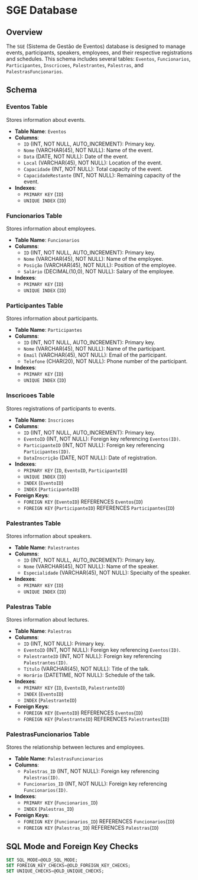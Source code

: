 # SGE Database

## Overview

The `SGE` (Sistema de Gestão de Eventos) database is designed to manage events, participants, speakers, employees, and their respective registrations and schedules. 
This schema includes several tables: `Eventos`, `Funcionarios`, `Participantes`, `Inscricoes`, `Palestrantes`, `Palestras`, and `PalestrasFuncionarios`.

## Schema

### Eventos Table

Stores information about events.

- **Table Name**: `Eventos`
- **Columns**:
  - `ID` (INT, NOT NULL, AUTO_INCREMENT): Primary key.
  - `Nome` (VARCHAR(45), NOT NULL): Name of the event.
  - `Data` (DATE, NOT NULL): Date of the event.
  - `Local` (VARCHAR(45), NOT NULL): Location of the event.
  - `Capacidade` (INT, NOT NULL): Total capacity of the event.
  - `CapacidadeRestante` (INT, NOT NULL): Remaining capacity of the event.
- **Indexes**:
  - `PRIMARY KEY` (`ID`)
  - `UNIQUE INDEX` (`ID`)

### Funcionarios Table

Stores information about employees.

- **Table Name**: `Funcionarios`
- **Columns**:
  - `ID` (INT, NOT NULL, AUTO_INCREMENT): Primary key.
  - `Nome` (VARCHAR(45), NOT NULL): Name of the employee.
  - `Posição` (VARCHAR(45), NOT NULL): Position of the employee.
  - `Salário` (DECIMAL(10,0), NOT NULL): Salary of the employee.
- **Indexes**:
  - `PRIMARY KEY` (`ID`)
  - `UNIQUE INDEX` (`ID`)

### Participantes Table

Stores information about participants.

- **Table Name**: `Participantes`
- **Columns**:
  - `ID` (INT, NOT NULL, AUTO_INCREMENT): Primary key.
  - `Nome` (VARCHAR(45), NOT NULL): Name of the participant.
  - `Email` (VARCHAR(45), NOT NULL): Email of the participant.
  - `Telefone` (CHAR(20), NOT NULL): Phone number of the participant.
- **Indexes**:
  - `PRIMARY KEY` (`ID`)
  - `UNIQUE INDEX` (`ID`)

### Inscricoes Table

Stores registrations of participants to events.

- **Table Name**: `Inscricoes`
- **Columns**:
  - `ID` (INT, NOT NULL, AUTO_INCREMENT): Primary key.
  - `EventoID` (INT, NOT NULL): Foreign key referencing `Eventos(ID)`.
  - `ParticipanteID` (INT, NOT NULL): Foreign key referencing `Participantes(ID)`.
  - `DataInscrição` (DATE, NOT NULL): Date of registration.
- **Indexes**:
  - `PRIMARY KEY` (`ID`, `EventoID`, `ParticipanteID`)
  - `UNIQUE INDEX` (`ID`)
  - `INDEX` (`EventoID`)
  - `INDEX` (`ParticipanteID`)
- **Foreign Keys**:
  - `FOREIGN KEY` (`EventoID`) REFERENCES `Eventos`(`ID`)
  - `FOREIGN KEY` (`ParticipanteID`) REFERENCES `Participantes`(`ID`)

### Palestrantes Table

Stores information about speakers.

- **Table Name**: `Palestrantes`
- **Columns**:
  - `ID` (INT, NOT NULL, AUTO_INCREMENT): Primary key.
  - `Nome` (VARCHAR(45), NOT NULL): Name of the speaker.
  - `Especialidade` (VARCHAR(45), NOT NULL): Specialty of the speaker.
- **Indexes**:
  - `PRIMARY KEY` (`ID`)
  - `UNIQUE INDEX` (`ID`)

### Palestras Table

Stores information about lectures.

- **Table Name**: `Palestras`
- **Columns**:
  - `ID` (INT, NOT NULL): Primary key.
  - `EventoID` (INT, NOT NULL): Foreign key referencing `Eventos(ID)`.
  - `PalestranteID` (INT, NOT NULL): Foreign key referencing `Palestrantes(ID)`.
  - `Título` (VARCHAR(45), NOT NULL): Title of the talk.
  - `Horário` (DATETIME, NOT NULL): Schedule of the talk.
- **Indexes**:
  - `PRIMARY KEY` (`ID`, `EventoID`, `PalestranteID`)
  - `INDEX` (`EventoID`)
  - `INDEX` (`PalestranteID`)
- **Foreign Keys**:
  - `FOREIGN KEY` (`EventoID`) REFERENCES `Eventos`(`ID`)
  - `FOREIGN KEY` (`PalestranteID`) REFERENCES `Palestrantes`(`ID`)

### PalestrasFuncionarios Table

Stores the relationship between lectures and employees.

- **Table Name**: `PalestrasFuncionarios`
- **Columns**:
  - `Palestras_ID` (INT, NOT NULL): Foreign key referencing `Palestras(ID)`.
  - `Funcionarios_ID` (INT, NOT NULL): Foreign key referencing `Funcionarios(ID)`.
- **Indexes**:
  - `PRIMARY KEY` (`Funcionarios_ID`)
  - `INDEX` (`Palestras_ID`)
- **Foreign Keys**:
  - `FOREIGN KEY` (`Funcionarios_ID`) REFERENCES `Funcionarios`(`ID`)
  - `FOREIGN KEY` (`Palestras_ID`) REFERENCES `Palestras`(`ID`)

## SQL Mode and Foreign Key Checks

```sql
SET SQL_MODE=@OLD_SQL_MODE;
SET FOREIGN_KEY_CHECKS=@OLD_FOREIGN_KEY_CHECKS;
SET UNIQUE_CHECKS=@OLD_UNIQUE_CHECKS;
